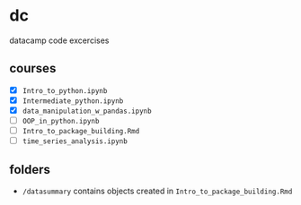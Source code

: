 # dc
datacamp code excercises

## courses  

- [x] `Intro_to_python.ipynb`  
- [x] `Intermediate_python.ipynb`  
- [x] `data_manipulation_w_pandas.ipynb`  
- [ ] `OOP_in_python.ipynb`  
- [ ] `Intro_to_package_building.Rmd`  
- [ ] `time_series_analysis.ipynb`  

## folders  
- `/datasummary` contains objects created in `Intro_to_package_building.Rmd`  
